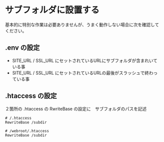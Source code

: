 # サブフォルダに設置する

基本的に特別な作業は必要ありませんが、うまく動作しない場合に次を確認してください。

## .env の設定

- SITE_URL / SSL_URL にセットされているURLにサブフォルダが含まれいている事
- SITE_URL / SSL_URL にセットされているURLの最後がスラッシュで終わっている事

## .htaccess の設定

２箇所の .htaccess の RwriteBase の設定に　サブフォルダのパスを記述

```shell
# /.htaccess
RewriteBase /subdir

# /webroot/.htaccess
RewriteBase /subdir
```
